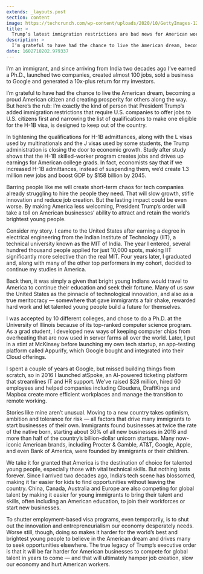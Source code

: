 ```yaml
--- 
extends: _layouts.post 
section: content 
image: https://techcrunch.com/wp-content/uploads/2020/10/GettyImages-1250087042.jpg?w=600 
title: > 
  Trump’s latest immigration restrictions are bad news for American workers – TechCrunch 
description: > 
  I’m grateful to have had the chance to live the American dream, becoming a proud American citizen and creating prosperity for others along the way.Study after study shows that the H-1B skilled-worker program creates jobs and drives up earnings for American college grads.By making America less welcoming, President Trump’s order will take a toll on American businesses’ ability to attract and retain the world’s brightest young people.Many now-iconic American brands, including Procter & Gamble, AT&T, Google, Apple, and even Bank of America, were founded by immigrants or their children.The true legacy of Trump’s executive order is that it will be far harder for American businesses to compete for global talent in years to come — and that will ultimately hamper job creation, slow our economy and hurt American workers. 
date: 1602710202.979337 
--- 
```

I’m an immigrant, and since arriving from India two decades ago I’ve earned a Ph.D., launched two companies, created almost 100 jobs, sold a business to Google and generated a 10x-plus return for my investors.

I’m grateful to have had the chance to live the American dream, becoming a proud American citizen and creating prosperity for others along the way. But here’s the rub: I’m exactly the kind of person that President Trump’s added immigration restrictions that require U.S. companies to offer jobs to U.S. citizens first and narrowing the list of qualifications to make one eligible for the H-1B visa, is designed to keep out of the country.

In tightening the qualifications for H-1B admittances, along with the L visas used by multinationals and the J visas used by some students, the Trump administration is closing the door to economic growth. Study after study shows that the H-1B skilled-worker program creates jobs and drives up earnings for American college grads. In fact, economists say that if we increased H-1B admittances, instead of suspending them, we’d create 1.3 million new jobs and boost GDP by $158 billion by 2045.

Barring people like me will create short-term chaos for tech companies already struggling to hire the people they need. That will slow growth, stifle innovation and reduce job creation. But the lasting impact could be even worse. By making America less welcoming, President Trump’s order will take a toll on American businesses’ ability to attract and retain the world’s brightest young people.

Consider my story. I came to the United States after earning a degree in electrical engineering from the Indian Institute of Technology (IIT), a technical university known as the MIT of India. The year I entered, several hundred thousand people applied for just 10,000 spots, making IIT significantly more selective than the real MIT. Four years later, I graduated and, along with many of the other top performers in my cohort, decided to continue my studies in America.

Back then, it was simply a given that bright young Indians would travel to America to continue their education and seek their fortune. Many of us saw the United States as the pinnacle of technological innovation, and also as a true meritocracy — somewhere that gave immigrants a fair shake, rewarded hard work and let talented young people build a future for themselves.

I was accepted by 10 different colleges, and chose to do a Ph.D. at the University of Illinois because of its top-ranked computer science program. As a grad student, I developed new ways of keeping computer chips from overheating that are now used in server farms all over the world. Later, I put in a stint at McKinsey before launching my own tech startup, an app-testing platform called Appurify, which Google bought and integrated into their Cloud offerings.

I spent a couple of years at Google, but missed building things from scratch, so in 2016 I launched atSpoke, an AI-powered ticketing platform that streamlines IT and HR support. We’ve raised $28 million, hired 60 employees and helped companies including Cloudera, DraftKings and Mapbox create more efficient workplaces and manage the transition to remote working.

Stories like mine aren’t unusual. Moving to a new country takes optimism, ambition and tolerance for risk — all factors that drive many immigrants to start businesses of their own. Immigrants found businesses at twice the rate of the native born, starting about 30% of all new businesses in 2016 and more than half of the country’s billion-dollar unicorn startups. Many now-iconic American brands, including Procter & Gamble, AT&T, Google, Apple, and even Bank of America, were founded by immigrants or their children.

We take it for granted that America is the destination of choice for talented young people, especially those with vital technical skills. But nothing lasts forever. Since I arrived two decades ago, India’s tech scene has blossomed, making it far easier for kids to find opportunities without leaving the country. China, Canada, Australia and Europe are also competing for global talent by making it easier for young immigrants to bring their talent and skills, often including an American education, to join their workforces or start new businesses.

To shutter employment-based visa programs, even temporarily, is to shut out the innovation and entrepreneurialism our economy desperately needs. Worse still, though, doing so makes it harder for the world’s best and brightest young people to believe in the American dream and drives many to seek opportunities elsewhere. The true legacy of Trump’s executive order is that it will be far harder for American businesses to compete for global talent in years to come — and that will ultimately hamper job creation, slow our economy and hurt American workers.